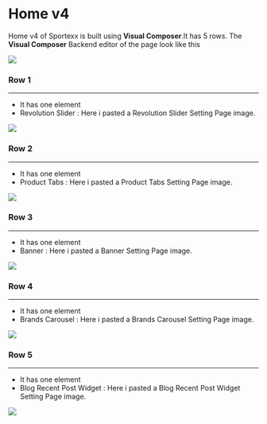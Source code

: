 # Home v4

Home v4 of Sportexx is built using **Visual Composer**.It has 5 rows. The **Visual Composer** Backend editor of the page look like this

![](http://transvelo.github.io/sportexx/docs/images/home4-settings.png)

### Row 1
---
* It has one element
* Revolution Slider : Here i pasted a Revolution Slider Setting Page image.


![](http://transvelo.github.io/sportexx/docs/images/home1-revolution-slider.png)

### Row 2
---
* It has one element
* Product Tabs : Here i pasted a Product Tabs Setting Page image.


![](http://transvelo.github.io/sportexx/docs/images/vc-product-tabs-settings.png)

### Row 3
---
* It has one element
* Banner : Here i pasted a Banner Setting Page image.

![](http://transvelo.github.io/sportexx/docs/images/vc-banner-settings.png)

### Row 4
---
* It has one element
* Brands Carousel : Here i pasted a Brands Carousel Setting Page image.

![](http://transvelo.github.io/sportexx/docs/images/vc-brands-carousel-settings.png)

### Row 5
---
* It has one element
* Blog Recent Post Widget : Here i pasted a Blog Recent Post Widget Setting Page image.

![](http://transvelo.github.io/sportexx/docs/images/vc-blog-recent-post-settings.png)
